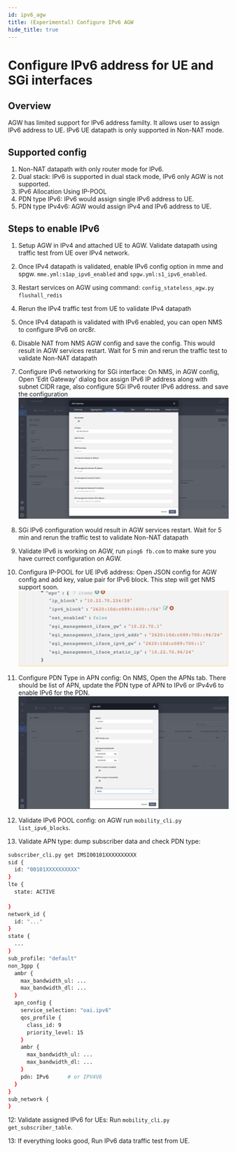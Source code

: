 ```yaml
---
id: ipv6_agw
title: (Experimental) Configure IPv6 AGW
hide_title: true
---
```

# Configure IPv6 address for UE and SGi interfaces

## Overview

AGW has limited support for IPv6 address familty. It allows user to assign
IPv6 address to UE. IPv6 UE datapath is only supported in Non-NAT mode.

## Supported config

1. Non-NAT datapath with only router mode for IPv6.
2. Dual stack: IPv6 is supported in dual stack mode, IPv6 only AGW is not supported.
3. IPv6 Allocation Using IP-POOL
4. PDN type IPv6: IPv6 would assign single IPv6 address to UE.
5. PDN type IPv4v6: AGW would assign IPv4 and IPv6 address to UE.

## Steps to enable IPv6

1. Setup AGW in IPv4 and attached UE to AGW. Validate datapath using traffic test from UE over IPv4 network.
2. Once IPv4 datapath is validated, enable IPv6 config option in mme and spgw. `mme.yml:s1ap_ipv6_enabled` and `spgw.yml:s1_ipv6_enabled`.
3. Restart services on AGW using command: `config_stateless_agw.py flushall_redis`
4. Rerun the IPv4 traffic test from UE to validate IPv4 datapath
5. Once IPv4 datapath is validated with IPv6 enabled, you can open NMS to configure
IPv6 on orc8r.
6. Disable NAT from NMS AGW config and save the config. This would result in AGW services restart. Wait for 5 min and rerun the traffic test to validate Non-NAT datapath
7. Configure IPv6 networking for SGi interface: On NMS, in AGW config, Open ‘Edit Gateway’ dialog box assign IPv6 IP address along with subnet CIDR rage, also configure SGi IPv6 router IPv6 address. and save the configuration ![AGW SGi IPv6 configuration](../assets/lte/SGi-IPv6.png?raw=true "AGW SGi IPv6 configuration")
8. SGi IPv6 configuration would result in AGW services restart. Wait for 5 min and rerun the traffic test to validate Non-NAT datapath
9. Validate IPv6 is working on AGW, run `ping6 fb.com` to make sure you have currect configuration on AGW.
10. Configura IP-POOL for UE IPv6 address: Open JSON config for AGW config and add key, value pair for IPv6 block. This step will get NMS support soon. ![AGW SGi IPv6 configuration](../assets/lte/IPv6-block-config.png?raw=true "AGW SGi IPv6 configuration")
11. Configure PDN Type in APN config: On NMS, Open the APNs tab. There should be list of APN, update the PDN type of APN to IPv6 or IPv4v6 to enable IPv6 for the PDN. ![APN IPv6 configuration](../assets/lte/APN-IPv6-config.png?raw=true "APN IPv6 configuration")
12. Validate IPv6 POOL config: on AGW run `mobility_cli.py list_ipv6_blocks`.

13. Validate APN type: dump subscriber data and check PDN type:

```bash
subscriber_cli.py get IMSI00101XXXXXXXXXX
sid {
  id: "00101XXXXXXXXXX"
}
lte {
  state: ACTIVE

}
network_id {
  id: "..."
}
state {
  ...
}
sub_profile: "default"
non_3gpp {
  ambr {
    max_bandwidth_ul: ...
    max_bandwidth_dl: ...
  }
  apn_config {
    service_selection: "oai.ipv6"
    qos_profile {
      class_id: 9
      priority_level: 15
    }
    ambr {
      max_bandwidth_ul: ...
      max_bandwidth_dl: ...
    }
    pdn: IPv6      # or IPV4V6
  }
}
sub_network {
}
```

12: Validate assigned IPv6 for UEs: Run `mobility_cli.py get_subscriber_table`.

13: If everything looks good, Run IPv6 data traffic test from UE.
